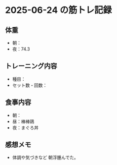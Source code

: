 # 2025-06-24 の筋トレ記録

## 体重
- 朝：
- 夜：74.3

## トレーニング内容
- 種目：
- セット数・回数：

## 食事内容
- 朝：
- 昼：棒棒鶏
- 夜：まぐろ丼

## 感想メモ
- 体調や気づきなど
朝浮腫んでた。